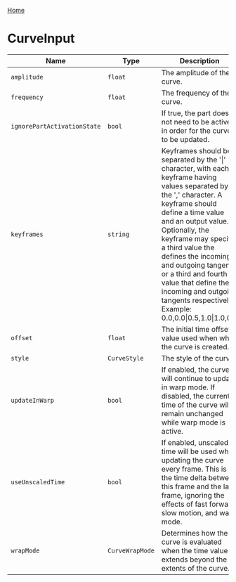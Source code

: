 [Home](https://wnp78.github.io/JunoXml/)

# CurveInput


|Name|Type|Description|
|--|--|--|
|`amplitude`|`float`|The amplitude of the curve.|
|`frequency`|`float`|The frequency of the curve.|
|`ignorePartActivationState`|`bool`|If true, the part does not need to be active in order for the curve to be updated.|
|`keyframes`|`string`|Keyframes should be separated by the '\|' character, with each keyframe having values separated by the ',' character. A keyframe should define a time value and an output value. Optionally, the keyframe may specify a third value the defines the incoming and outgoing tangents, or a third and fourth value that define the incoming and outgoing tangents respectively. Example: 0.0,0.0\|0.5,1.0\|1.0,0.0|
|`offset`|`float`|The initial time offset value used when when the curve is created.|
|`style`|`CurveStyle`|The style of the curve.|
|`updateInWarp`|`bool`|If enabled, the curve will continue to update in warp mode. If disabled, the current time of the curve will remain unchanged while warp mode is active.|
|`useUnscaledTime`|`bool`|If enabled, unscaled time will be used when updating the curve every frame. This is the time delta between this frame and the last frame, ignoring the effects of fast forward, slow motion, and warp mode.|
|`wrapMode`|`CurveWrapMode`|Determines how the curve is evaluated when the time value extends beyond the extents of the curve.|


